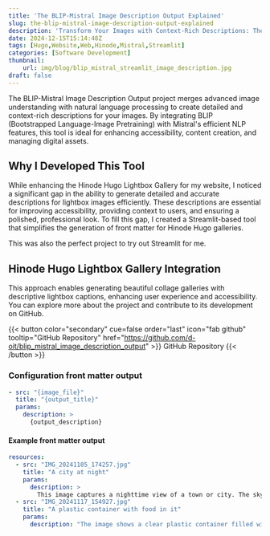 ```yaml
---
title: 'The BLIP-Mistral Image Description Output Explained'
slug: the-blip-mistral-image-description-output-explained
description: 'Transform Your Images with Context-Rich Descriptions: The BLIP-Mistral Image Description Output Explained'
date: 2024-12-15T15:14:48Z
tags: [Hugo,Website,Web,Hinode,Mistral,Streamlit]
categories: [Software Development]
thumbnail:
    url: img/blog/blip_mistral_streamlit_image_description.jpg 
draft: false
---
```


The BLIP-Mistral Image Description Output project merges advanced image understanding with natural language processing to create detailed and context-rich descriptions for your images. By integrating BLIP (Bootstrapped Language-Image Pretraining) with Mistral's efficient NLP features, this tool is ideal for enhancing accessibility, content creation, and managing digital assets.

## Why I Developed This Tool

While enhancing the Hinode Hugo Lightbox Gallery for my website, I noticed a significant gap in the ability to generate detailed and accurate descriptions for lightbox images efficiently. These descriptions are essential for improving accessibility, providing context to users, and ensuring a polished, professional look. To fill this gap, I created a Streamlit-based tool that simplifies the generation of front matter for Hinode Hugo galleries.

This was also the perfect project to try out Streamlit for me.

## Hinode Hugo Lightbox Gallery Integration

This approach enables generating beautiful collage galleries with descriptive lightbox captions, enhancing user experience and accessibility. You can explore more about the project and contribute to its development on GitHub.

{{< button color="secondary" cue=false order="last" icon="fab github" tooltip="GitHub Repository" href="https://github.com/d-oit/blip_mistral_image_description_output" >}}
    GitHub Repository
{{< /button >}}

### Configuration front matter output

```yaml
- src: "{image_file}"
  title: "{output_title}"
  params:
    description: >  
      {output_description}
```

#### Example front matter output

```yaml
resources:
  - src: "IMG_20241105_174257.jpg"
    title: "A city at night"
    params:
      description: >
        This image captures a nighttime view of a town or city. The sky is shifting from dusk to night, with a touch of twilight. Numerous buildings are illuminated, suggesting they are occupied or in use. The town is framed by a dark outline of trees or a hill in the background.
  - src: "IMG_20241117_154927.jpg"
    title: "A plastic container with food in it"
    params:
      description: "The image shows a clear plastic container filled with several almond biscotti. The biscotti are arranged neatly."
```
